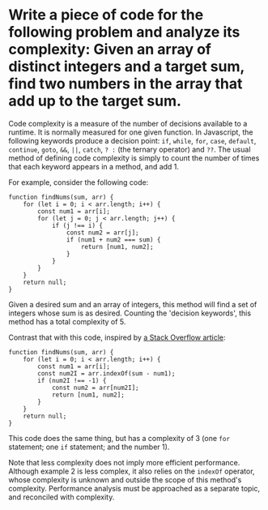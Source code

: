 # Write a piece of code for the following problem and analyze its complexity: Given an array of distinct integers and a target sum, find two numbers in the array that add up to the target sum.
Code complexity is a measure of the number of decisions available to a runtime. It is normally measured for one given function. In Javascript, the following keywords produce a decision point:
`if`, `while`, `for`, `case`, `default`, `continue`, `goto`, `&&`, `||`, `catch`, `? :` (the ternary operator) and `??`.
The usual method of defining code complexity is simply to count the number of times that each keyword appears in a method, and add 1.

For example, consider the following code:
```
function findNums(sum, arr) {
    for (let i = 0; i < arr.length; i++) {
        const num1 = arr[i];
        for (let j = 0; j < arr.length; j++) {
            if (j !== i) {
                const num2 = arr[j];
                if (num1 + num2 === sum) {
                    return [num1, num2];
                }
            }
        }
    }
    return null;
}
```
Given a desired sum and an array of integers, this method will find a set of integers whose sum is as desired. Counting the 'decision keywords', this method has a total complexity of 5.

Contrast that with this code, inspired by [a Stack Overflow article](https://stackoverflow.com/a/68097491/14632909):

```
function findNums(sum, arr) {
    for (let i = 0; i < arr.length; i++) {
        const num1 = arr[i];
        const num2I = arr.indexOf(sum - num1);
        if (num2I !== -1) {
            const num2 = arr[num2I];
            return [num1, num2];
        }
    }
    return null;
}
```

This code does the same thing, but has a complexity of 3 (one `for` statement; one `if` statement; and the number 1).

Note that less complexity does not imply more efficient performance. Although example 2 is less complex, it also relies on the `indexOf` operator, whose complexity is unknown and outside the scope of this method's complexity. Performance analysis must be approached as a separate topic, and reconciled with complexity.